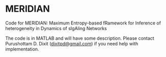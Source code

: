 # MERIDIAN
Code for MERIDIAN: Maximum Entropy-based fRamework for Inference of heterogeneity in Dynamics of sIgAling Networks

The code is in MATLAB and will have some description. Please contact Purushottam D. Dixit (dixitpd@gmail.com) if you need help with implementation.
